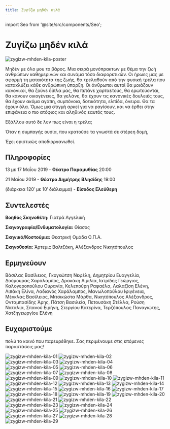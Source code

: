 ```yaml
---
title: Ζυγίζω μηδέν κιλά
---
```

import Seo from '@site/src/components/Seo';

<Seo 
  title="Ζυγίζω μηδέν κιλά"
  description="Μια σειρά μονόπρακτων για τη ματαιότητα, την τρέλα και την αυθεντικότητα της ανθρώπινης ύπαρξης. Παράσταση της Θεατρικής Ομάδας ΟΠΑ"
  image="https://theatrikiopa.vercel.app/img/zygizw-mhden-kila/poster.jpg"
  imageAlt="Αφίσα της παράστασης Ζυγίζω μηδέν κιλά"
  url="https://theatrikiopa.vercel.app/parastaseis/2019/zygizw-mhden-kila"
/>

# Ζυγίζω μηδέν κιλά

![zygizw-mhden-kila-poster](/img/zygizw-mhden-kila/poster.jpg)

Μηδέν με όλο μου το βάρος. Μια σειρά μονόπρακτων με θέμα την ζωή ανθρώπων καθημερινών και συνάμα τόσο διαφορετικών. Οι ήρωες μας με αφορμή τη ματαιότητα της ζωής, θα τρελαθούν από την φυσική τρέλα που κατακλύζει κάθε ανθρώπινη ύπαρξη. Οι άνθρωποι αυτοί θα μοιάζουν κανονικοί, θα ζούνε δίπλα μας, θα πετάνε χαρταετούς, θα ερωτεύονται, θα κάνουν οικογένειες, θα γελάνε, θα έχουν τις κανονικές δουλειές τους, θα έχουν ακόμα αγάπη, συμπόνοια, δοτικότητα, ελπίδα, όνειρα. Θα τα έχουν όλα. Όμως μια στιγμή αρκεί για να ραγίσουν, και να έρθει στην επιφάνεια ο πιο ατόφιος και αληθινός εαυτός τους.

Εξάλλου αυτό δε λεν πως είναι η τρέλα;

Όταν η συμπαγής ουσία, που κρατούσε τα γνωστά σε στέρεη δομή,

Έχει οριστικώς αποδιοργανωθεί.

## Πληροφορίες
13 με 17 Μαΐου 2019 - **Θέατρο Παραμυθίας** 20:00

21 Μαΐου 2019 - **Θέατρο Δημήτρης Βλησίδης** 19:00

(διάρκεια 120′ με 10′ διάλειμμα) - **Είσοδος Ελεύθερη**

## Συντελεστές
**Βοηθός Σκηνοθέτη:** Γιατρά Αγγελική

**Σκηνογραφία/Ενδυματολογία:** Θίασος

**Σκηνικά/Κοστούμια:** Θεατρική Ομάδα Ο.Π.Α.

**Σκηνοθεσία:** Άρτεμις Βαλτζάκη, Αλέξανδρος Νικητόπουλος

## Ερμηνεύουν
Βάσιλας Βασίλειος, Γκογκώτση Νεφέλη, Δημητρίου Ευαγγελία, Δούμουρας Χαράλαμπος, Δρακάκη Αιμιλία, Ιατρίδης Γεώργιος, Καλογεροπούλου Ουρανία, Κελεπούρη Ραφαέλα, Λαλαζίση Ελένη, Λιπάκη Ελίνα, Λαδιανός Χαράλαμπος, Μανωλοπούλου Ιφιγένεια, Μέγκλας Βασίλειος, Μιτσικώστα Μάρθα, Νικητόπουλος Αλέξανδρος, Ονταμπασίδης Άρης, Πάτση Βασιλεία, Πετουσάκη Στέλλα, Ρούση Ναταλία, Σπανού Ειρήνη, Στεργίου Κατερίνα, Τερζόπουλος Παναγιώτης, Χατζηγεωργίου Ελένη

## Ευχαριστούμε 
πολύ το κοινό που παρευρέθηκε. Σας περιμένουμε στις επόμενες παραστάσεις μας!

![zygizw-mhden-kila-01](/img/zygizw-mhden-kila/01.jpg)
![zygizw-mhden-kila-02](/img/zygizw-mhden-kila/02.jpg)
![zygizw-mhden-kila-03](/img/zygizw-mhden-kila/03.jpg)
![zygizw-mhden-kila-04](/img/zygizw-mhden-kila/04.jpg)
![zygizw-mhden-kila-05](/img/zygizw-mhden-kila/05.jpg)
![zygizw-mhden-kila-06](/img/zygizw-mhden-kila/06.jpg)
![zygizw-mhden-kila-07](/img/zygizw-mhden-kila/07.jpg)
![zygizw-mhden-kila-08](/img/zygizw-mhden-kila/08.jpg)
![zygizw-mhden-kila-09](/img/zygizw-mhden-kila/09.jpg)
![zygizw-mhden-kila-10](/img/zygizw-mhden-kila/10.jpg)
![zygizw-mhden-kila-11](/img/zygizw-mhden-kila/11.jpg)
![zygizw-mhden-kila-12](/img/zygizw-mhden-kila/12.jpg)
![zygizw-mhden-kila-13](/img/zygizw-mhden-kila/13.jpg)
![zygizw-mhden-kila-14](/img/zygizw-mhden-kila/14.jpg)
![zygizw-mhden-kila-15](/img/zygizw-mhden-kila/15.jpg)
![zygizw-mhden-kila-16](/img/zygizw-mhden-kila/16.jpg)
![zygizw-mhden-kila-17](/img/zygizw-mhden-kila/17.jpg)
![zygizw-mhden-kila-18](/img/zygizw-mhden-kila/18.jpg)
![zygizw-mhden-kila-19](/img/zygizw-mhden-kila/19.jpg)
![zygizw-mhden-kila-20](/img/zygizw-mhden-kila/20.jpg)
![zygizw-mhden-kila-21](/img/zygizw-mhden-kila/21.jpg)
![zygizw-mhden-kila-22](/img/zygizw-mhden-kila/22.jpg)
![zygizw-mhden-kila-23](/img/zygizw-mhden-kila/23.jpg)
![zygizw-mhden-kila-24](/img/zygizw-mhden-kila/24.jpg)
![zygizw-mhden-kila-25](/img/zygizw-mhden-kila/25.jpg)
![zygizw-mhden-kila-26](/img/zygizw-mhden-kila/26.jpg)
![zygizw-mhden-kila-27](/img/zygizw-mhden-kila/27.jpg)
![zygizw-mhden-kila-28](/img/zygizw-mhden-kila/28.jpg)
![zygizw-mhden-kila-29](/img/zygizw-mhden-kila/29.jpg)
